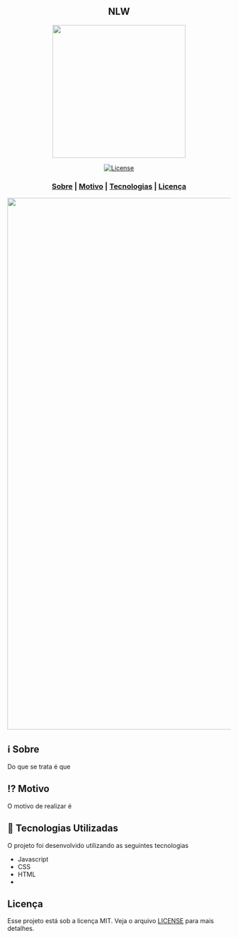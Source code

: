 <h2 align="center">
NLW 
</h2>

<p align="center"> 
<img src="https://images.unsplash.com/photo-1485470733090-0aae1788d5af?ixlib=rb-1.2.1&ixid=eyJhcHBfaWQiOjEyMDd9&auto=format&fit=crop&w=900&q=50" width="300" heigth="300">
</p>

<p align="center">
  <a href="LICENSE" >
<img alt="License" src="https://img.shields.io/badge/license-MIT-%23F8952D">
  </a>
</p>

<h3 align="center">  
  <a href="#information_source-sobre">Sobre</a> |
  <a href="#interrobang-motivo">Motivo</a> | 
  <a href="#rocket-tecnologias-utilizadas">Tecnologias</a> | 
  <a href="#licença">Licença</a> 
</h3>

<img src="https://images.unsplash.com/photo-1485470733090-0aae1788d5af?ixlib=rb-1.2.1&ixid=eyJhcHBfaWQiOjEyMDd9&auto=format&fit=crop&w=900&q=50" width="1200">

## :information_source: Sobre

Do que se trata é que 

## :interrobang: Motivo

O motivo de realizar é 

## :rocket: Tecnologias Utilizadas

O projeto foi desenvolvido utilizando as seguintes tecnologias

- Javascript
- CSS
- HTML
- 

## Licença
Esse projeto está sob a licença MIT. Veja o arquivo [LICENSE](LICENSE) para mais detalhes.
